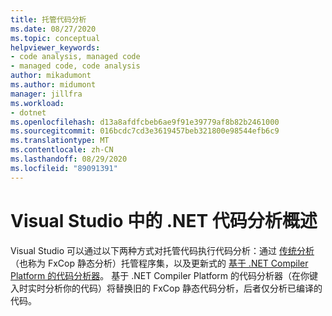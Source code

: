 ```yaml
---
title: 托管代码分析
ms.date: 08/27/2020
ms.topic: conceptual
helpviewer_keywords:
- code analysis, managed code
- managed code, code analysis
author: mikadumont
ms.author: midumont
manager: jillfra
ms.workload:
- dotnet
ms.openlocfilehash: d13a8afdfcbeb6ae9f91e39779af8b82b2461000
ms.sourcegitcommit: 016bcdc7cd3e3619457beb321800e98544efb6c9
ms.translationtype: MT
ms.contentlocale: zh-CN
ms.lasthandoff: 08/29/2020
ms.locfileid: "89091391"
---
```

# <a name="overview-of-code-analysis-for-net-in-visual-studio"></a>Visual Studio 中的 .NET 代码分析概述

Visual Studio 可以通过以下两种方式对托管代码执行代码分析：通过 [传统分析](../code-quality/walkthrough-analyzing-managed-code-for-code-defects.md)（也称为 FxCop 静态分析）托管程序集，以及更新式的 [基于 .NET Compiler Platform 的代码分析器](../code-quality/roslyn-analyzers-overview.md)。 基于 .NET Compiler Platform 的代码分析器（在你键入时实时分析你的代码）将替换旧的 FxCop 静态代码分析，后者仅分析已编译的代码。
